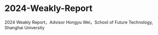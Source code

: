 # 2024-Weakly-Report
2024  Weakly Report，Advisor Hongyu Wei，School of Future Technology, Shanghai University
